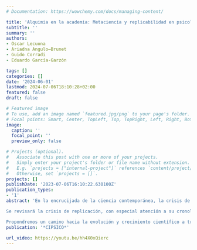 ```yaml
---
# Documentation: https://wowchemy.com/docs/managing-content/

title: 'Alquimia en la academia: Metaciencia y replicabilidad en psicología'
subtitle: ''
summary: ''
authors:
- Oscar Lecuona
- Ariadna Angulo—Brunet
- Guido Corradi
- Eduardo García-Garzón

tags: []
categories: []
date: '2024-06-01'
lastmod: 2024-07-06T18:10:28+02:00
featured: false
draft: false

# Featured image
# To use, add an image named `featured.jpg/png` to your page's folder.
# Focal points: Smart, Center, TopLeft, Top, TopRight, Left, Right, BottomLeft, Bottom, BottomRight.
image:
  caption: ''
  focal_point: ''
  preview_only: false

# Projects (optional).
#   Associate this post with one or more of your projects.
#   Simply enter your project's folder or file name without extension.
#   E.g. `projects = ["internal-project"]` references `content/project/deep-learning/index.md`.
#   Otherwise, set `projects = []`.
projects: []
publishDate: '2023-07-06T16:10:22.630100Z'
publication_types:
- '1'
abstract: 'En la encrucijada de la ciencia contemporánea, la crisis de replicación golpeó la credibilidad del sistema científico de manera estructural. Desde la psicología y otras ciencias, surgieron diagnósticos y propuestas de mejora, basándose en hallazgos de la meta-ciencia. Concretamente, en análisis y cuestionamientos sobre la integridad científica en el sistema de prestigio y credibilidad científica actual.

Se revisará la crisis de replicación, con especial atención a su cronología y desarrollo en psicología. En concreto, cómo la cultura del “publish-or-perish”, el sistema de editoriales científicas, las prácticas cuestionables de investigación (como el p-hacking) y otros conceptos desarrollados por la meta-ciencia ayudan a describir el problema. Después, revisaremos las propuestas de mejora para desarrollos futuros, englobados en el término “la revolución de la credibilidad”.

Propondremos un camino hacia la evolución y crecimiento científico a través de prácticas como los pre-registros y la ciencia abierta, que prometen transparencia y reducen el riesgo de manipulación o sobreajuste de datos. Después, hacia una mejora estructural en la planificación de muestras, basadas en análisis de potencia y muestreos más representativos fuera de poblaciones WEIRD. Además, la implementación de técnicas de análisis robustas y las colaboraciones multi-país y multi-equipo dotan de la infraestructura necesaria para estos desarrollos científicos. Además, se prestará atención a los análisis de sesgo de publicación y algunas técnicas para poder observarlo y tenerlo en cuenta. Finalmente, se propondrá un programa de educación en replicabilidad e integridad científica a las generaciones presentes y futuras. Para, a la postre, proponer guías para consumir y crear conocimiento científico en psicología con renovada credibilidad en estos panoramas globales complejos y plagados de retos.'
publication: '*CIPSICO*'

url_video: https://youtu.be/hh4X0xQierc
---
```

